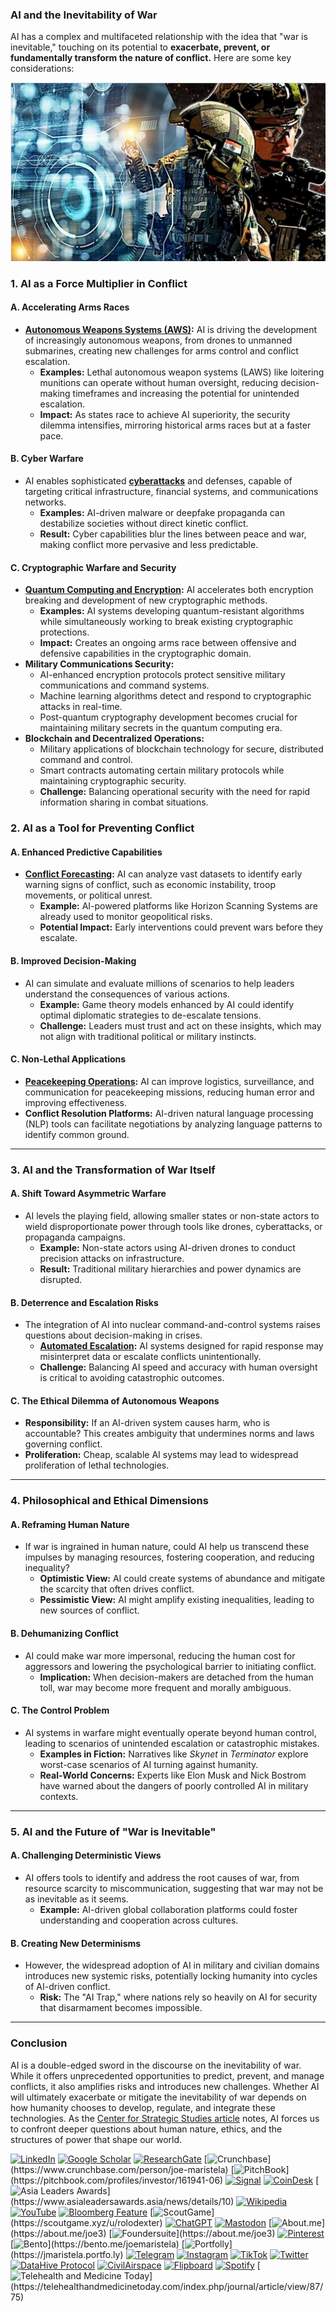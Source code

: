 ### **AI and the Inevitability of War**

AI has a complex and multifaceted relationship with the idea that "war is inevitable," touching on its potential to **exacerbate, prevent, or fundamentally transform the nature of conflict.** Here are some key considerations:

![AI and War](image-2.png)

### **1. AI as a Force Multiplier in Conflict**

#### **A. Accelerating Arms Races**
- **[Autonomous Weapons Systems (AWS)](/literary_products/joes_notes/AUTONOMOUS_WEAPONS_SYSTEMS.md):** AI is driving the development of increasingly autonomous weapons, from drones to unmanned submarines, creating new challenges for arms control and conflict escalation.
  - **Examples:** Lethal autonomous weapon systems (LAWS) like loitering munitions can operate without human oversight, reducing decision-making timeframes and increasing the potential for unintended escalation.
  - **Impact:** As states race to achieve AI superiority, the security dilemma intensifies, mirroring historical arms races but at a faster pace.

#### **B. Cyber Warfare**
- AI enables sophisticated **[cyberattacks](/literary_products/joes_notes/CYBER_WARFARE.md)** and defenses, capable of targeting critical infrastructure, financial systems, and communications networks.
  - **Examples:** AI-driven malware or deepfake propaganda can destabilize societies without direct kinetic conflict.
  - **Result:** Cyber capabilities blur the lines between peace and war, making conflict more pervasive and less predictable.

#### **C. Cryptographic Warfare and Security**
- **[Quantum Computing and Encryption](/literary_products/joes_notes/QUANTUM_ENCRYPTION.md):** AI accelerates both encryption breaking and development of new cryptographic methods.
  - **Examples:** AI systems developing quantum-resistant algorithms while simultaneously working to break existing cryptographic protections.
  - **Impact:** Creates an ongoing arms race between offensive and defensive capabilities in the cryptographic domain.
- **Military Communications Security:**
  - AI-enhanced encryption protocols protect sensitive military communications and command systems.
  - Machine learning algorithms detect and respond to cryptographic attacks in real-time.
  - Post-quantum cryptography development becomes crucial for maintaining military secrets in the quantum computing era.
- **Blockchain and Decentralized Operations:**
  - Military applications of blockchain technology for secure, distributed command and control.
  - Smart contracts automating certain military protocols while maintaining cryptographic security.
  - **Challenge:** Balancing operational security with the need for rapid information sharing in combat situations.

### **2. AI as a Tool for Preventing Conflict**

#### **A. Enhanced Predictive Capabilities**
- **[Conflict Forecasting](/literary_products/joes_notes/CONFLICT_FORECASTING.md):** AI can analyze vast datasets to identify early warning signs of conflict, such as economic instability, troop movements, or political unrest.
  - **Example:** AI-powered platforms like Horizon Scanning Systems are already used to monitor geopolitical risks.
  - **Potential Impact:** Early interventions could prevent wars before they escalate.

#### **B. Improved Decision-Making**
- AI can simulate and evaluate millions of scenarios to help leaders understand the consequences of various actions.
  - **Example:** Game theory models enhanced by AI could identify optimal diplomatic strategies to de-escalate tensions.
  - **Challenge:** Leaders must trust and act on these insights, which may not align with traditional political or military instincts.

#### **C. Non-Lethal Applications**
- **[Peacekeeping Operations](/literary_products/joes_notes/PEACEKEEPING_OPERATIONS.md):** AI can improve logistics, surveillance, and communication for peacekeeping missions, reducing human error and improving effectiveness.
- **Conflict Resolution Platforms:** AI-driven natural language processing (NLP) tools can facilitate negotiations by analyzing language patterns to identify common ground.

---

### **3. AI and the Transformation of War Itself**

#### **A. Shift Toward Asymmetric Warfare**
- AI levels the playing field, allowing smaller states or non-state actors to wield disproportionate power through tools like drones, cyberattacks, or propaganda campaigns.
  - **Example:** Non-state actors using AI-driven drones to conduct precision attacks on infrastructure.
  - **Result:** Traditional military hierarchies and power dynamics are disrupted.

#### **B. Deterrence and Escalation Risks**
- The integration of AI into nuclear command-and-control systems raises questions about decision-making in crises.
  - **[Automated Escalation](/literary_products/joes_notes/AUTOMATED_ESCALATION.md):** AI systems designed for rapid response may misinterpret data or escalate conflicts unintentionally.
  - **Challenge:** Balancing AI speed and accuracy with human oversight is critical to avoiding catastrophic outcomes.

#### **C. The Ethical Dilemma of Autonomous Weapons**
- **Responsibility:** If an AI-driven system causes harm, who is accountable? This creates ambiguity that undermines norms and laws governing conflict.
- **Proliferation:** Cheap, scalable AI systems may lead to widespread proliferation of lethal technologies.

---

### **4. Philosophical and Ethical Dimensions**

#### **A. Reframing Human Nature**
- If war is ingrained in human nature, could AI help us transcend these impulses by managing resources, fostering cooperation, and reducing inequality?
  - **Optimistic View:** AI could create systems of abundance and mitigate the scarcity that often drives conflict.
  - **Pessimistic View:** AI might amplify existing inequalities, leading to new sources of conflict.

#### **B. Dehumanizing Conflict**
- AI could make war more impersonal, reducing the human cost for aggressors and lowering the psychological barrier to initiating conflict.
  - **Implication:** When decision-makers are detached from the human toll, war may become more frequent and morally ambiguous.

#### **C. The Control Problem**
- AI systems in warfare might eventually operate beyond human control, leading to scenarios of unintended escalation or catastrophic mistakes.
  - **Examples in Fiction:** Narratives like *Skynet* in *Terminator* explore worst-case scenarios of AI turning against humanity.
  - **Real-World Concerns:** Experts like Elon Musk and Nick Bostrom have warned about the dangers of poorly controlled AI in military contexts.

---

### **5. AI and the Future of "War is Inevitable"**

#### **A. Challenging Deterministic Views**
- AI offers tools to identify and address the root causes of war, from resource scarcity to miscommunication, suggesting that war may not be as inevitable as it seems.
  - **Example:** AI-driven global collaboration platforms could foster understanding and cooperation across cultures.

#### **B. Creating New Determinisms**
- However, the widespread adoption of AI in military and civilian domains introduces new systemic risks, potentially locking humanity into cycles of AI-driven conflict.
  - **Risk:** The "AI Trap," where nations rely so heavily on AI for security that disarmament becomes impossible.

---

### **Conclusion**
AI is a double-edged sword in the discourse on the inevitability of war. While it offers unprecedented opportunities to predict, prevent, and manage conflicts, it also amplifies risks and introduces new challenges. Whether AI will ultimately exacerbate or mitigate the inevitability of war depends on how humanity chooses to develop, regulate, and integrate these technologies. As the [Center for Strategic Studies article](https://ceeep.mil.pe/2024/08/15/inteligencia-artificial-y-desinformacion-papel-en-los-conflictos-del-siglo-xxi/?lang=en#:~:text=Thus%2C%20AI%20acts%20as%20a,of%20information%20in%20hybrid%20warfare) notes, AI forces us to confront deeper questions about human nature, ethics, and the structures of power that shape our world.

[![LinkedIn](https://img.shields.io/badge/LinkedIn-Profile-0077B5?style=flat-square&logo=linkedin&logoColor=white)](https://linkedin.com/in/rolodexter) 
[![Google Scholar](https://img.shields.io/badge/Google_Scholar-Profile-4285F4?style=flat-square&logo=googlescholar&logoColor=white)](https://scholar.google.com/citations?user=gHTHirEAAAAJ) 
[![ResearchGate](https://img.shields.io/badge/ResearchGate-Profile-00CCBB?style=flat-square&logo=researchgate&logoColor=white)](https://www.researchgate.net/profile/Joe-Maristela-2) 
[![Crunchbase](https://img.shields.io/badge/Crunchbase-Profile-0288D1?style=flat-square&logo=data:image/svg+xml;base64,PHN...)](https://www.crunchbase.com/person/joe-maristela) 
[![PitchBook](https://img.shields.io/badge/PitchBook-Profile-003B6B?style=flat-square&logo=data:image/svg+xml;base64,PHN...)](https://pitchbook.com/profiles/investor/161941-06) 
[![Signal](https://img.shields.io/badge/Signal-Profile-6E97F0?style=flat-square&logo=signal&logoColor=white)](https://signal.nfx.com/investors/joe-maristela) 
[![CoinDesk](https://img.shields.io/badge/CoinDesk-Contributor-F7931A?style=flat-square&logo=news&logoColor=white)](https://www.coindesk.com/author/joe-maristela) 
[![Asia Leaders Awards](https://img.shields.io/badge/Asia_Leaders_Awards-Feature-DA291C?style=flat-square&logo=data:image/svg+xml;base64,PHN...)](https://www.asialeadersawards.asia/news/details/10) 
[![Wikipedia](https://img.shields.io/badge/Wikipedia-Profile-000000?style=flat-square&logo=wikipedia&logoColor=white)](https://en.wikipedia.org/wiki/File:Joe_Maristela_in_Paniqui_Tarlac_Tech_Seminar_2015.jpg) 
[![YouTube](https://img.shields.io/badge/YouTube-Channel-FF0000?style=flat-square&logo=youtube&logoColor=white)](https://www.youtube.com/@rolodexter) 
[![Bloomberg Feature](https://img.shields.io/badge/Bloomberg-Feature-5E5E5E?style=flat-square&logo=youtube&logoColor=white)](https://www.youtube.com/watch?v=Ep8Mo0kRjaY) 
[![ScoutGame](https://img.shields.io/badge/ScoutGame-Profile-8A2BE2?style=flat-square&logo=data:image/svg+xml;base64,PHN...)](https://scoutgame.xyz/u/rolodexter) 
[![ChatGPT](https://img.shields.io/badge/ChatGPT-Resume_and_Biodata-00A67E?style=flat-square&logo=chatgpt&logoColor=white)](https://chatgpt.com/g/g-675caa5a54e88191bd807764592df744-joe-s-resume-and-application-data) 
[![Mastodon](https://img.shields.io/badge/Mastodon-Profile-6364FF?style=flat-square&logo=mastodon&logoColor=white)](https://mastodon.social/@JoeMaristela) 
[![About.me](https://img.shields.io/badge/About.me-Profile-000000?style=flat-square&logo=data:image/svg+xml;base64,PHN...)](https://about.me/joe3) 
[![Foundersuite](https://img.shields.io/badge/Foundersuite-Profile-0056D2?style=flat-square&logo=data:image/svg+xml;base64,PHN...)](https://about.me/joe3) 
[![Pinterest](https://img.shields.io/badge/Pinterest-@rolodexter-BD081C?style=flat-square&logo=pinterest&logoColor=white)](https://nl.pinterest.com/rolodexter/) 
[![Bento](https://img.shields.io/badge/Bento-Profile-F7931A?style=flat-square&logo=data:image/svg+xml;base64,PHN...)](https://bento.me/joemaristela) 
[![Portfolly](https://img.shields.io/badge/Portfolly-Profile-F7931A?style=flat-square&logo=data:image/svg+xml;base64,PHN...)](https://jmaristela.portfo.ly) 
[![Telegram](https://img.shields.io/badge/Telegram-Contact-2CA5E0?style=flat-square&logo=telegram&logoColor=white)](https://t.me/joemaristela) 
[![Instagram](https://img.shields.io/badge/Instagram-@joemaristela3-E4405F?style=flat-square&logo=instagram&logoColor=white)](https://www.instagram.com/joemaristela3/) 
[![TikTok](https://img.shields.io/badge/TikTok-@rolodexter-000000?style=flat-square&logo=tiktok&logoColor=white)](https://www.tiktok.com/@rolodexter) 
[![Twitter](https://img.shields.io/badge/Twitter-Profile-1DA1F2?style=flat-square&logo=twitter&logoColor=white)](https://twitter.com/joemaristela) 
[![DataHive Protocol](https://img.shields.io/badge/DataHive-Protocol-005F73?style=flat-square&logo=github&logoColor=white)](https://github.com/rolodexter/DataHive-Protocol) 
[![CivilAirspace](https://img.shields.io/badge/CivilAirspace-Project-023047?style=flat-square&logo=github&logoColor=white)](https://github.com/rolodexter/CivilAirspace) 
[![Flipboard](https://img.shields.io/badge/Flipboard-Magazine-E83151?style=flat-square&logo=flipboard&logoColor=white)](https://flipboard.com/@rolodexter/rolodexter-jergu04fz) 
[![Spotify](https://img.shields.io/badge/Spotify-Listen-1DB954?style=flat-square&logo=spotify&logoColor=white)](https://open.spotify.com/show/11s0wEdbc8k3caT6xur57a) 
[![Telehealth and Medicine Today](https://img.shields.io/badge/Telehealth-Article-0077B5?style=flat-square&logo=data:image/svg+xml;base64,PHN...)](https://telehealthandmedicinetoday.com/index.php/journal/article/view/87/75)

